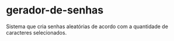 # gerador-de-senhas
Sistema que cria senhas aleatórias de acordo com a quantidade de caracteres selecionados.
